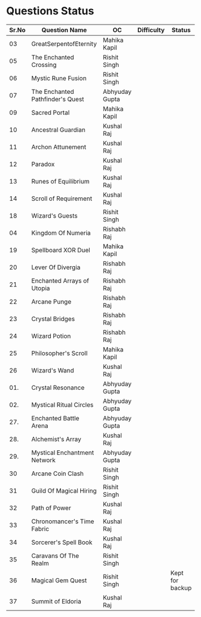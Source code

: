 # Questions Status

| Sr.No | Question Name                    | OC             | Difficulty | Status |
| ----- | -------------------------------- | -------------- | ------ | ------ |
| 03    | GreatSerpentofEternity           | Mahika Kapil   |  | |
| 05    | The Enchanted Crossing           | Rishit Singh   |  | |
| 06    | Mystic Rune Fusion               | Rishit Singh   |        | |
| 07    | The Enchanted Pathfinder's Quest | Abhyuday Gupta |        | |
| 09    | Sacred Portal                    | Mahika Kapil   |        | |
| 10    | Ancestral Guardian               | Kushal Raj     |        | |
| 11    | Archon Attunement                | Kushal Raj     |        | |
| 12    | Paradox                          | Kushal Raj     |        | |
| 13    | Runes of Equilibrium             | Kushal Raj     |        | |
| 14    | Scroll of Requirement            | Kushal Raj     |        | |
| 18    | Wizard's Guests                  | Rishit Singh   |        | |
| 04    | Kingdom Of Numeria               | Rishabh Raj    |        | |
| 19    | Spellboard XOR Duel              | Mahika Kapil   |        | |
| 20    | Lever Of Divergia                | Rishabh Raj    |        | |
| 21    | Enchanted Arrays of Utopia       | Rishabh Raj    |        | |
| 22    | Arcane Punge                     | Rishabh Raj    |        | |
| 23    | Crystal Bridges                  | Rishabh Raj    |        | |
| 24    | Wizard Potion                    | Rishabh Raj    |        | |
| 25    | Philosopher's Scroll             | Mahika Kapil   |        | |
| 26    | Wizard's Wand                    | Kushal Raj     |        | |
| 01.   | Crystal Resonance                | Abhyuday Gupta |  | |
| 02.   | Mystical Ritual Circles          | Abhyuday Gupta |        | |
| 27.   | Enchanted Battle Arena           | Abhyuday Gupta |        | |
| 28.   | Alchemist's Array                | Kushal Raj     |        | |
| 29.   | Mystical Enchantment Network     | Abhyuday Gupta |        | |
| 30    | Arcane Coin Clash                | Rishit Singh   |        | |
| 31    | Guild Of Magical Hiring          | Rishit Singh   |        | |
| 32    | Path of Power                    | Kushal Raj     |        | |
| 33    | Chronomancer's Time Fabric       | Kushal Raj     |        | |
| 34    | Sorcerer's Spell Book            | Kushal Raj     |        | |
| 35    | Caravans Of The Realm            | Rishit Singh   |        | |
| 36    | Magical Gem Quest                | Rishit Singh   |  | Kept for backup |
| 37    | Summit of Eldoria                | Kushal Raj     |        | |
